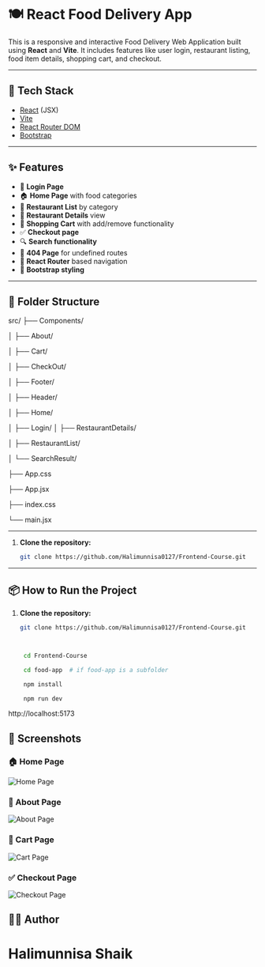 # 🍽️ React Food Delivery App

This is a responsive and interactive Food Delivery Web Application built using **React** and **Vite**. It includes features like user login, restaurant listing, food item details, shopping cart, and checkout.

---

## 🚀 Tech Stack

- [React](https://reactjs.org/) (JSX)
- [Vite](https://vitejs.dev/)
- [React Router DOM](https://reactrouter.com/)
- [Bootstrap](https://getbootstrap.com/)

---

## ✨ Features

- 🔐 **Login Page**
- 🏠 **Home Page** with food categories
- 📃 **Restaurant List** by category
- 📄 **Restaurant Details** view
- 🛒 **Shopping Cart** with add/remove functionality
- ✅ **Checkout page**
- 🔍 **Search functionality**
- 🧾 **404 Page** for undefined routes
- 🧩 **React Router** based navigation
- 🎨 **Bootstrap styling**

---




## 📁 Folder Structure

src/
├── Components/

│ ├── About/

│ ├── Cart/

│ ├── CheckOut/

│ ├── Footer/

│ ├── Header/

│ ├── Home/

│ ├── Login/
│ ├── RestaurantDetails/

│ ├── RestaurantList/

│ └── SearchResult/

├── App.css

├── App.jsx

├── index.css

└── main.jsx


---

1. **Clone the repository:**

   ```bash
   git clone https://github.com/Halimunnisa0127/Frontend-Course.git


---

## 📦 How to Run the Project

1. **Clone the repository:**

   ```bash
   git clone https://github.com/Halimunnisa0127/Frontend-Course.git



    cd Frontend-Course

    cd food-app  # if food-app is a subfolder

    npm install

    npm run dev

http://localhost:5173

## 📸 Screenshots

### 🏠 Home Page
![Home Page](food-app/images/home.png)

### 🛒 About Page
![ About Page](food-app/images/about.png)

### 🛒 Cart Page
![Cart Page](food-app/images/cart.png)

### ✅ Checkout Page
![Checkout Page](food-app/images/checkout.png)


## **👩‍💻 Author**


# **Halimunnisa Shaik**
